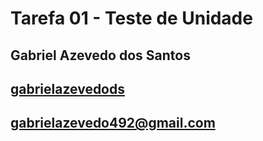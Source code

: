 # Tarefa 01 - Teste de Unidade
## Gabriel Azevedo dos Santos
## [gabrielazevedods](github.com/gabrielazevedods)
## gabrielazevedo492@gmail.com